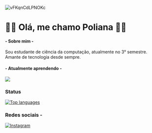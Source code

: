 
  ![vFKqnCdLPNOKc](https://github.com/polianasmt/polianasmt/assets/165100641/2ec1f71e-1f4a-43ca-8bc4-137e45bc5220)

# 💙🩵 Olá, me chamo Poliana 💙🩵

#### - Sobre mim -
Sou estudante de ciência da computação, atualmente no 3° semestre.
Amante de tecnologia desde sempre. 

#### - Atualmente aprendendo - 


  <a href="https://skillicons.dev">
    <img src="https://skillicons.dev/icons?i=git,c,py" />
  </a>
</p>

### Status
 [![Top languages](https://github-readme-mwendwa.vercel.app/api/top-langs/?username=polianasmt&layout=compact&count_private=true&theme=blue-green&title_color=FFFFFF)](#)

### Redes sociais -
[![Instagram](https://img.shields.io/badge/Instagram-E4405F?style=for-the-badge&logo=instagram&logoColor=white)](https://www.instagram.com/natorishige_/?next=%2F)


<!--
**polianasmt/polianasmt** is a ✨ _special_ ✨ repository because its `README.md` (this file) appears on your GitHub profile.

Here are some ideas to get you started:

- 🔭 I’m currently working on ...
- 🌱 I’m currently learning ...
- 👯 I’m looking to collaborate on ...
- 🤔 I’m looking for help with ...
- 💬 Ask me about ...
- 📫 How to reach me: ...
- 😄 Pronouns: ...
- ⚡ Fun fact: ...
-->
